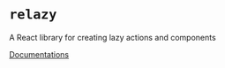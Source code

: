 # `relazy`

A React library for creating lazy actions and components

[Documentations](./packages/relazy/readme.md)
